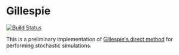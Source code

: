 # Gillespie

[![Build Status](https://travis-ci.org/sdwfrost/Gillespie.jl.png)](https://travis-ci.org/sdwfrost/Gillespie.jl)

This is a preliminary implementation of [Gillespie's direct method](http://en.wikipedia.org/wiki/Gillespie_algorithm) for performing stochastic simulations.
